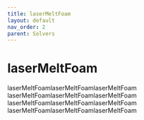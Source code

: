 ```yaml
---
title: laserMeltFoam
layout: default
nav_order: 2
parent: Solvers
---
```


# laserMeltFoam

laserMeltFoamlaserMeltFoamlaserMeltFoam
laserMeltFoamlaserMeltFoamlaserMeltFoam
laserMeltFoamlaserMeltFoamlaserMeltFoam
laserMeltFoamlaserMeltFoamlaserMeltFoam
